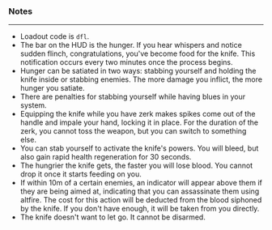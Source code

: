 ### Notes
---
- Loadout code is `dfl`.
- The bar on the HUD is the hunger. If you hear whispers and notice sudden flinch, congratulations, you've become food for the knife. This notification occurs every two minutes once the process begins.
- Hunger can be satiated in two ways: stabbing yourself and holding the knife inside or stabbing enemies. The more damage you inflict, the more hunger you satiate.
- There are penalties for stabbing yourself while having blues in your system.
- Equipping the knife while you have zerk makes spikes come out of the handle and impale your hand, locking it in place. For the duration of the zerk, you cannot toss the weapon, but you can switch to something else.
- You can stab yourself to activate the knife's powers. You will bleed, but also gain rapid health regeneration for 30 seconds.
- The hungrier the knife gets, the faster you will lose blood. You cannot drop it once it starts feeding on you.
- If within 10m of a certain enemies, an indicator will appear above them if they are being aimed at, indicating that you can assassinate them using altfire. The cost for this action will be deducted from the blood siphoned by the knife. If you don't have enough, it will be taken from you directly.
- The knife doesn't want to let go. It cannot be disarmed.
